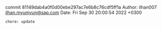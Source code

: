commit 81149dab4a0f0d00ebe297ac7e6b8c76cdf5ff1a
Author: ilhan007 <ilhan.myumyun@sap.com>
Date:   Fri Sep 30 20:00:54 2022 +0300

    chore: update
